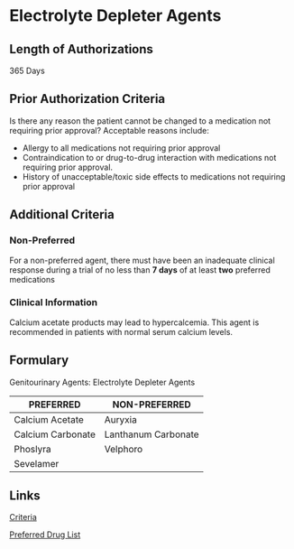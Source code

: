 # Electrolyte Depleter Agents

## Length of Authorizations

365 Days

## Prior Authorization Criteria

Is there any reason the patient cannot be changed to a medication not requiring prior approval? Acceptable reasons include:

-   Allergy to all medications not requiring prior approval
-   Contraindication to or drug-to-drug interaction with medications not requiring prior approval.
-   History of unacceptable/toxic side effects to medications not requiring prior approval

## Additional Criteria

### Non-Preferred

For a non-preferred agent, there must have been an inadequate clinical response during a trial of no less than **7 days** of at least **two** preferred medications

### Clinical Information

Calcium acetate products may lead to hypercalcemia. This agent is recommended in patients with normal serum calcium levels.

## Formulary

Genitourinary Agents: Electrolyte Depleter Agents

| PREFERRED          | NON-PREFERRED       |
|--------------------|---------------------|
| Calcium Acetate    | Auryxia             |
| Calcium Carbonate  | Lanthanum Carbonate |
| Phoslyra           | Velphoro            |
| Sevelamer          |                     |

## Links

[Criteria](https://pharmacy.medicaid.ohio.gov/sites/default/files/20220415_UPDL_Criteria_FINAL_.pdf#page=67)

[Preferred Drug List](https://pharmacy.medicaid.ohio.gov/sites/default/files/20220701_UPDL_FINAL.pdf#page=24)
